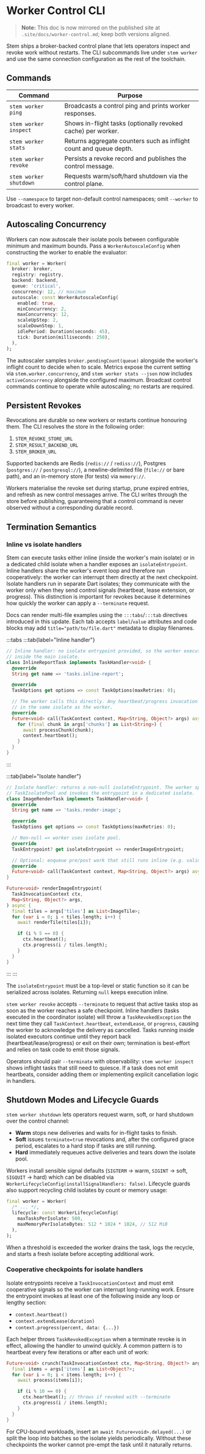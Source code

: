 # Worker Control CLI

> **Note:** This doc is now mirrored on the published site at
> `.site/docs/worker-control.md`; keep both versions aligned.

Stem ships a broker-backed control plane that lets operators inspect and revoke
work without restarts. The CLI subcommands live under `stem worker` and use the
same connection configuration as the rest of the toolchain.

## Commands

| Command | Purpose |
| ------- | ------- |
| `stem worker ping` | Broadcasts a control ping and prints worker responses. |
| `stem worker inspect` | Shows in-flight tasks (optionally revoked cache) per worker. |
| `stem worker stats` | Returns aggregate counters such as inflight count and queue depth. |
| `stem worker revoke` | Persists a revoke record and publishes the control message. |
| `stem worker shutdown` | Requests warm/soft/hard shutdown via the control plane. |

Use `--namespace` to target non-default control namespaces; omit
`--worker` to broadcast to every worker.

## Autoscaling Concurrency

Workers can now autoscale their isolate pools between configurable minimum and
maximum bounds. Pass a `WorkerAutoscaleConfig` when constructing the worker to
enable the evaluator:

```dart
final worker = Worker(
  broker: broker,
  registry: registry,
  backend: backend,
  queue: 'critical',
  concurrency: 12, // maximum
  autoscale: const WorkerAutoscaleConfig(
    enabled: true,
    minConcurrency: 2,
    maxConcurrency: 12,
    scaleUpStep: 2,
    scaleDownStep: 1,
    idlePeriod: Duration(seconds: 45),
    tick: Duration(milliseconds: 250),
  ),
);
```

The autoscaler samples `broker.pendingCount(queue)` alongside the worker's
inflight count to decide when to scale. Metrics expose the current setting via
`stem.worker.concurrency`, and `stem worker stats --json` now includes
`activeConcurrency` alongside the configured maximum. Broadcast control commands
continue to operate while autoscaling; no restarts are required.

## Persistent Revokes

Revocations are durable so new workers or restarts continue honouring them. The
CLI resolves the store in the following order:

1. `STEM_REVOKE_STORE_URL`
2. `STEM_RESULT_BACKEND_URL`
3. `STEM_BROKER_URL`

Supported backends are Redis (`redis://` / `rediss://`), Postgres
(`postgres://` / `postgresql://`), a newline-delimited file (`file://` or bare
path), and an in-memory store (for tests) via `memory://`.

Workers materialise the revoke set during startup, prune expired entries, and
refresh as new control messages arrive. The CLI writes through the store before
publishing, guaranteeing that a control command is never observed without a
corresponding durable record.

## Termination Semantics

### Inline vs isolate handlers

Stem can execute tasks either inline (inside the worker's main isolate) or in a
dedicated child isolate when a handler exposes an `isolateEntrypoint`. Inline
handlers share the worker's event loop and therefore run cooperatively: the
worker can interrupt them directly at the next checkpoint. Isolate handlers run
in separate Dart isolates; they communicate with the worker only when they send
control signals (heartbeat, lease extension, or progress). This distinction is
important for revokes because it determines how quickly the worker can apply a
`--terminate` request.

Docs can render multi-file examples using the `:::tabs`/`:::tab` directives
introduced in this update. Each tab accepts `label`/`value` attributes and code
blocks may add `title="path/to/file.dart"` metadata to display filenames.

:::tabs
:::tab{label="Inline handler"}
```dart title="tasks/inline_report_task.dart"
// Inline handler: no isolate entrypoint provided, so the worker executes it
// inside the main isolate.
class InlineReportTask implements TaskHandler<void> {
  @override
  String get name => 'tasks.inline-report';

  @override
  TaskOptions get options => const TaskOptions(maxRetries: 0);

  // The worker calls this directly. Any heartbeat/progress invocation happens
  // in the same isolate as the worker.
  @override
  Future<void> call(TaskContext context, Map<String, Object?> args) async {
    for (final chunk in args['chunks'] as List<String>) {
      await processChunk(chunk);
      context.heartbeat();
    }
  }
}
```
:::

:::tab{label="Isolate handler"}
```dart title="tasks/image_render_task.dart"
// Isolate handler: returns a non-null isolateEntrypoint. The worker spins up a
// TaskIsolatePool and invokes the entrypoint in a dedicated isolate.
class ImageRenderTask implements TaskHandler<void> {
  @override
  String get name => 'tasks.render-image';

  @override
  TaskOptions get options => const TaskOptions(maxRetries: 0);

  // Non-null => worker uses isolate pool.
  @override
  TaskEntrypoint? get isolateEntrypoint => renderImageEntrypoint;

  // Optional: enqueue pre/post work that still runs inline (e.g. validate args)
  @override
  Future<void> call(TaskContext context, Map<String, Object?> args) async {}
}

Future<void> renderImageEntrypoint(
  TaskInvocationContext ctx,
  Map<String, Object?> args,
) async {
  final tiles = args['tiles'] as List<ImageTile>;
  for (var i = 0; i < tiles.length; i++) {
    await renderTile(tiles[i]);

    if (i % 5 == 0) {
      ctx.heartbeat();
      ctx.progress(i / tiles.length);
    }
  }
}
```
:::
:::

The `isolateEntrypoint` must be a top-level or static function so it can be
serialized across isolates. Returning `null` keeps execution inline.

`stem worker revoke` accepts `--terminate` to request that active tasks stop as
soon as the worker reaches a safe checkpoint. Inline handlers (tasks executed in
the coordinator isolate) will throw a `TaskRevokedException` the next time they
call `TaskContext.heartbeat`, `extendLease`, or `progress`, causing the worker to
acknowledge the delivery as cancelled. Tasks running inside isolated executors
continue until they report back (heartbeat/lease/progress) or exit on their own;
termination is best-effort and relies on task code to emit those signals.

Operators should pair `--terminate` with observability: `stem worker inspect`
shows inflight tasks that still need to quiesce. If a task does not emit
heartbeats, consider adding them or implementing explicit cancellation logic in
handlers.

## Shutdown Modes and Lifecycle Guards

`stem worker shutdown` lets operators request warm, soft, or hard shutdown over
the control channel:

- **Warm** stops new deliveries and waits for in-flight tasks to finish.
- **Soft** issues `terminate=true` revocations and, after the configured grace
  period, escalates to a hard stop if tasks are still running.
- **Hard** immediately requeues active deliveries and tears down the isolate
  pool.

Workers install sensible signal defaults (`SIGTERM` → warm, `SIGINT` → soft,
`SIGQUIT` → hard) which can be disabled via
`WorkerLifecycleConfig(installSignalHandlers: false)`. Lifecycle guards also
support recycling child isolates by count or memory usage:

```dart
final worker = Worker(
  /* ... */,
  lifecycle: const WorkerLifecycleConfig(
    maxTasksPerIsolate: 500,
    maxMemoryPerIsolateBytes: 512 * 1024 * 1024, // 512 MiB
  ),
);
```

When a threshold is exceeded the worker drains the task, logs the recycle, and
starts a fresh isolate before accepting additional work.

### Cooperative checkpoints for isolate handlers

Isolate entrypoints receive a `TaskInvocationContext` and must emit cooperative
signals so the worker can interrupt long-running work. Ensure the entrypoint
invokes at least one of the following inside any loop or lengthy section:

- `context.heartbeat()`
- `context.extendLease(duration)`
- `context.progress(percent, data: {...})`

Each helper throws `TaskRevokedException` when a terminate revoke is in effect,
allowing the handler to unwind quickly. A common pattern is to heartbeat every
few iterations or after each unit of work:

```dart
Future<void> crunch(TaskInvocationContext ctx, Map<String, Object?> args) async {
  final items = args['items'] as List<Object?>;
  for (var i = 0; i < items.length; i++) {
    await process(items[i]);

    if (i % 10 == 0) {
      ctx.heartbeat(); // throws if revoked with --terminate
      ctx.progress(i / items.length);
    }
  }
}
```

For CPU-bound workloads, insert an `await Future<void>.delayed(...)` or split the
loop into batches so the isolate yields periodically. Without these checkpoints
the worker cannot pre-empt the task until it naturally returns.
